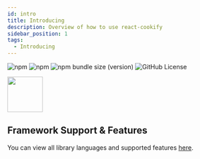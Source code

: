 ```yaml
---
id: intro
title: Introducing
description: Overview of how to use react-cookify
sidebar_position: 1
tags:
  - Introducing
---
```


![npm](https://img.shields.io/npm/dy/react-cookify)
![npm](https://img.shields.io/npm/dm/react-cookify)
![npm bundle size (version)](https://img.shields.io/bundlephobia/min/react-cookify/1)
![GitHub License](https://img.shields.io/github/license/jersyfi/react-cookify)

<img src="/img/frameworks/react.svg" width="80" height="80" />

## Framework Support & Features
You can view all library languages and supported features [here](https://github.com/Jersyfi/cookify#framework-support--features).